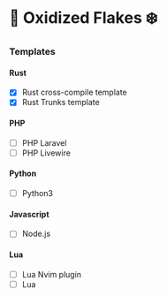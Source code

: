 # 🦀 Oxidized Flakes ❄️

### Templates

#### Rust

- [x] Rust cross-compile template
- [x] Rust Trunks template

#### PHP

- [ ] PHP Laravel
- [ ] PHP Livewire

#### Python

- [ ] Python3

#### Javascript

- [ ] Node.js

#### Lua

- [ ] Lua Nvim plugin
- [ ] Lua
